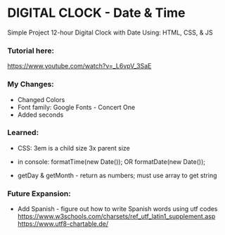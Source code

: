 # DIGITAL CLOCK - Date & Time
Simple Project
12-hour Digital Clock with Date
Using: HTML, CSS, & JS

### Tutorial here:
https://www.youtube.com/watch?v=_L6vpV_3SaE

### My Changes:
* Changed Colors
* Font family: Google Fonts - Concert One
* Added seconds

### Learned:
* CSS: 3em is a child size 3x parent size
* in console: formatTime(new Date()); OR formatDate(new Date());

* getDay & getMonth - return as numbers; must use array to get string

### Future Expansion:
* Add Spanish - figure out how to write Spanish words using utf codes
https://www.w3schools.com/charsets/ref_utf_latin1_supplement.asp
https://www.utf8-chartable.de/